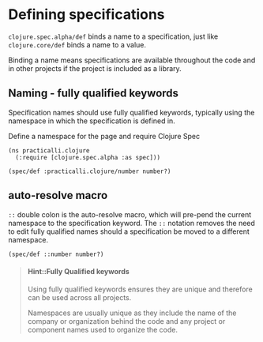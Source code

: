 # Defining specifications
`clojure.spec.alpha/def` binds a name to a specification, just like `clojure.core/def` binds a name to a value.

Binding a name means specifications are available throughout the code and in other projects if the project is included as a library.

## Naming - fully qualified keywords
Specification names should use fully qualified keywords, typically using the namespace in which the specification is defined in.

Define a namespace for the page and require Clojure Spec

```eval-clojure
(ns practicalli.clojure
  (:require [clojure.spec.alpha :as spec]))
```


```eval-clojure
(spec/def :practicalli.clojure/number number?)
```

## auto-resolve macro
`::` double colon is the auto-resolve macro, which will pre-pend the current namespace to the specification keyword. The `::` notation removes the need to edit fully qualified names should a specification be moved to a different namespace.

```eval-clojure
(spec/def ::number number?)
```


> #### Hint::Fully Qualified keywords
> Using fully qualified keywords ensures they are unique and therefore can be used across all projects.
>
> Namespaces are usually unique as they include the name of the company or organization behind the code and any project or component names used to organize the code.
